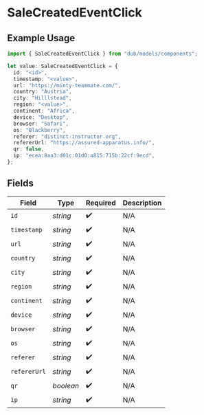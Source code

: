 # SaleCreatedEventClick

## Example Usage

```typescript
import { SaleCreatedEventClick } from "dub/models/components";

let value: SaleCreatedEventClick = {
  id: "<id>",
  timestamp: "<value>",
  url: "https://minty-teammate.com/",
  country: "Austria",
  city: "Hilllstead",
  region: "<value>",
  continent: "Africa",
  device: "Desktop",
  browser: "Safari",
  os: "Blackberry",
  referer: "distinct-instructor.org",
  refererUrl: "https://assured-apparatus.info/",
  qr: false,
  ip: "ecea:8aa3:d01c:01d0:a815:715b:22cf:9ecd",
};
```

## Fields

| Field              | Type               | Required           | Description        |
| ------------------ | ------------------ | ------------------ | ------------------ |
| `id`               | *string*           | :heavy_check_mark: | N/A                |
| `timestamp`        | *string*           | :heavy_check_mark: | N/A                |
| `url`              | *string*           | :heavy_check_mark: | N/A                |
| `country`          | *string*           | :heavy_check_mark: | N/A                |
| `city`             | *string*           | :heavy_check_mark: | N/A                |
| `region`           | *string*           | :heavy_check_mark: | N/A                |
| `continent`        | *string*           | :heavy_check_mark: | N/A                |
| `device`           | *string*           | :heavy_check_mark: | N/A                |
| `browser`          | *string*           | :heavy_check_mark: | N/A                |
| `os`               | *string*           | :heavy_check_mark: | N/A                |
| `referer`          | *string*           | :heavy_check_mark: | N/A                |
| `refererUrl`       | *string*           | :heavy_check_mark: | N/A                |
| `qr`               | *boolean*          | :heavy_check_mark: | N/A                |
| `ip`               | *string*           | :heavy_check_mark: | N/A                |